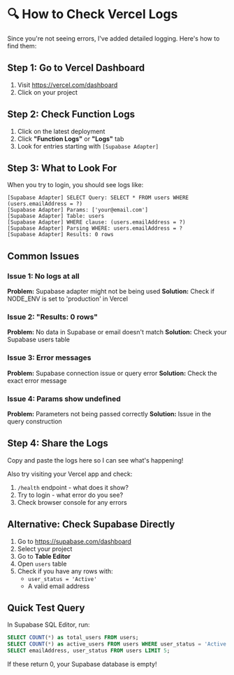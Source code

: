 # 🔍 How to Check Vercel Logs

Since you're not seeing errors, I've added detailed logging. Here's how to find them:

## Step 1: Go to Vercel Dashboard

1. Visit https://vercel.com/dashboard
2. Click on your project

## Step 2: Check Function Logs

1. Click on the latest deployment
2. Click **"Function Logs"** or **"Logs"** tab
3. Look for entries starting with `[Supabase Adapter]`

## Step 3: What to Look For

When you try to login, you should see logs like:

```
[Supabase Adapter] SELECT Query: SELECT * FROM users WHERE (users.emailAddress = ?)
[Supabase Adapter] Params: ['your@email.com']
[Supabase Adapter] Table: users
[Supabase Adapter] WHERE clause: (users.emailAddress = ?)
[Supabase Adapter] Parsing WHERE: users.emailAddress = ?
[Supabase Adapter] Results: 0 rows
```

## Common Issues

### Issue 1: No logs at all
**Problem:** Supabase adapter might not be being used
**Solution:** Check if NODE_ENV is set to 'production' in Vercel

### Issue 2: "Results: 0 rows"
**Problem:** No data in Supabase or email doesn't match
**Solution:** Check your Supabase users table

### Issue 3: Error messages
**Problem:** Supabase connection issue or query error
**Solution:** Check the exact error message

### Issue 4: Params show undefined
**Problem:** Parameters not being passed correctly
**Solution:** Issue in the query construction

## Step 4: Share the Logs

Copy and paste the logs here so I can see what's happening!

Also try visiting your Vercel app and check:

1. `/health` endpoint - what does it show?
2. Try to login - what error do you see?
3. Check browser console for any errors

## Alternative: Check Supabase Directly

1. Go to https://supabase.com/dashboard
2. Select your project
3. Go to **Table Editor**
4. Open `users` table
5. Check if you have any rows with:
   - `user_status = 'Active'`
   - A valid email address

## Quick Test Query

In Supabase SQL Editor, run:

```sql
SELECT COUNT(*) as total_users FROM users;
SELECT COUNT(*) as active_users FROM users WHERE user_status = 'Active';
SELECT emailAddress, user_status FROM users LIMIT 5;
```

If these return 0, your Supabase database is empty!

